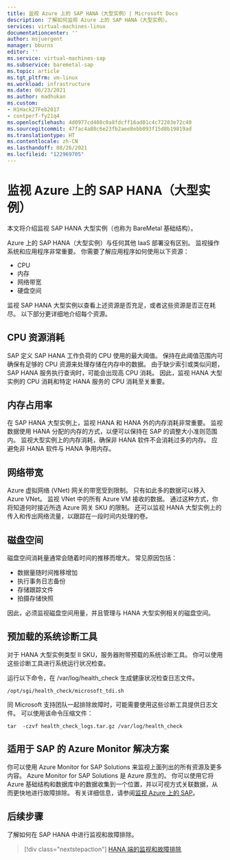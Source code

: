 ```yaml
---
title: 监视 Azure 上的 SAP HANA（大型实例）| Microsoft Docs
description: 了解如何监视 Azure 上的 SAP HANA（大型实例）。
services: virtual-machines-linux
documentationcenter: ''
author: msjuergent
manager: bburns
editor: ''
ms.service: virtual-machines-sap
ms.subservice: baremetal-sap
ms.topic: article
ms.tgt_pltfrm: vm-linux
ms.workload: infrastructure
ms.date: 06/23/2021
ms.author: madhukan
ms.custom:
- H1Hack27Feb2017
- contperf-fy21q4
ms.openlocfilehash: 4d0977cd408c0a8fdcff16ad01c4c72203e72c40
ms.sourcegitcommit: 47fac4a88c6e23fb2aee8ebb093f15d8b19819ad
ms.translationtype: HT
ms.contentlocale: zh-CN
ms.lasthandoff: 08/26/2021
ms.locfileid: "122969705"
---
```

# <a name="monitor-sap-hana-large-instances-on-azure"></a>监视 Azure 上的 SAP HANA（大型实例）

本文将介绍监视 SAP HANA 大型实例（也称为 BareMetal 基础结构）。

Azure 上的 SAP HANA（大型实例）与任何其他 IaaS 部署没有区别。 监视操作系统和应用程序非常重要。 你需要了解应用程序如何使用以下资源：

- CPU
- 内存
- 网络带宽
- 硬盘空间

监视 SAP HANA 大型实例以查看上述资源是否充足，或者这些资源是否正在耗尽。 以下部分更详细地介绍每个资源。

## <a name="cpu-resource-consumption"></a>CPU 资源消耗

SAP 定义 SAP HANA 工作负荷的 CPU 使用的最大阈值。 保持在此阈值范围内可确保有足够的 CPU 资源来处理存储在内存中的数据。 由于缺少索引或类似问题，SAP HANA 服务执行查询时，可能会出现高 CPU 消耗。 因此，监视 HANA 大型实例的 CPU 消耗和特定 HANA 服务的 CPU 消耗至关重要。

## <a name="memory-consumption"></a>内存占用率 

在 SAP HANA 大型实例上，监视 HANA 和 HANA 外的内存消耗非常重要。 监视数据使用 HANA 分配的内存的方式，以便可以保持在 SAP 的调整大小准则范围内。 监视大型实例上的内存消耗，确保非 HANA 软件不会消耗过多的内存。 应避免非 HANA 软件与 HANA 争用内存。

## <a name="network-bandwidth"></a>网络带宽 

Azure 虚拟网络 (VNet) 网关的带宽受到限制。 只有如此多的数据可以移入 Azure VNet。 监视 VNet 中的所有 Azure VM 接收的数据。 通过这种方式，你将知道何时接近所选 Azure 网关 SKU 的限制。 还可以监视 HANA 大型实例上的传入和传出网络流量，以跟踪在一段时间内处理的卷。

## <a name="disk-space"></a>磁盘空间

磁盘空间消耗量通常会随着时间的推移而增大。 常见原因包括：
- 数据量随时间推移增加
- 执行事务日志备份
- 存储跟踪文件
- 拍摄存储快照 

因此，必须监视磁盘空间用量，并且管理与 HANA 大型实例相关的磁盘空间。

## <a name="preloaded-system-diagnostic-tools"></a>预加载的系统诊断工具

对于 HANA 大型实例类型 II SKU，服务器附带预载的系统诊断工具。 你可以使用这些诊断工具进行系统运行状况检查。
 
运行以下命令，在 /var/log/health_check 生成健康状况检查日志文件。

```
/opt/sgi/health_check/microsoft_tdi.sh
```
同 Microsoft 支持团队一起排除故障时，可能需要使用这些诊断工具提供日志文件。 可以使用该命令压缩文件：

```
tar  -czvf health_check_logs.tar.gz /var/log/health_check
```

## <a name="azure-monitor-for-sap-solutions"></a>适用于 SAP 的 Azure Monitor 解决方案

你可以使用 Azure Monitor for SAP Solutions 来监视上面列出的所有资源及更多内容。 Azure Monitor for SAP Solutions 是 Azure 原生的。 你可以使用它将 Azure 基础结构和数据库中的数据收集到一个位置，并以可视方式关联数据，从而更快地进行故障排除。 有关详细信息，请参阅[监视 Azure 上的 SAP](../../../virtual-machines/workloads/sap/monitor-sap-on-azure.md)。

## <a name="next-steps"></a>后续步骤

了解如何在 SAP HANA 中进行监视和故障排除。

> [!div class="nextstepaction"]
> [HANA 端的监视和故障排除](hana-monitor-troubleshoot.md)
